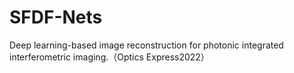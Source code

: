 # SFDF-Nets
Deep learning-based image reconstruction for photonic integrated interferometric imaging.（Optics Express2022）

 

